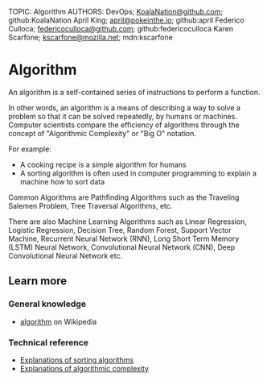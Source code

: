 TOPIC: Algorithm
AUTHORS: DevOps; KoalaNation@github.com; github:KoalaNation
         April King; april@pokeinthe.io; github:april
         Federico Culloca; federicoculloca@github.com; github:federicoculloca
         Karen Scarfone; kscarfone@mozilla.net; mdn:kscarfone

# Algorithm

An algorithm is a self-contained series of instructions to perform a function.

In other words, an algorithm is a means of describing a way to solve a problem so that it can be
solved repeatedly, by humans or machines. Computer scientists compare the efficiency of algorithms
through the concept of "Algorithmic Complexity" or "Big O" notation.

For example:

- A cooking recipe is a simple algorithm for humans
- A sorting algorithm is often used in computer programming to explain a machine how to sort data

Common Algorithms are Pathfinding Algorithms such as the Traveling Salemen Problem,
Tree Traversal Algorithms, etc.

There are also Machine Learning Algorithms such as Linear Regression, Logistic Regression, Decision Tree,
Random Forest, Support Vector Machine, Recurrent Neural Network (RNN), Long Short Term Memory (LSTM)
Neural Network, Convolutional Neural Network (CNN), Deep Convolutional Neural Network etc.

## Learn more

### General knowledge

- [algorithm](https://en.wikipedia.org/wiki/Algorithm) on Wikipedia

### Technical reference

- [Explanations of sorting algorithms](https://www.toptal.com/developers/sorting-algorithms)
- [Explanations of algorithmic complexity](http://bigocheatsheet.com/)
